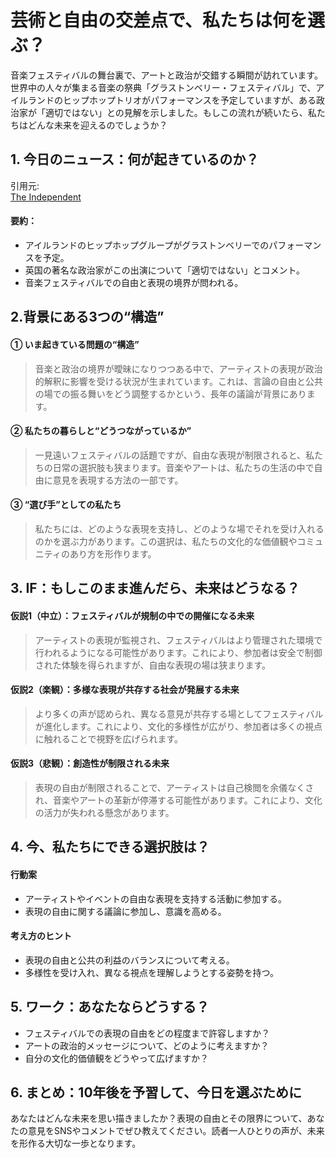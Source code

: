 # 芸術と自由の交差点で、私たちは何を選ぶ？

音楽フェスティバルの舞台裏で、アートと政治が交錯する瞬間が訪れています。世界中の人々が集まる音楽の祭典「グラストンベリー・フェスティバル」で、アイルランドのヒップホップトリオがパフォーマンスを予定していますが、ある政治家が「適切ではない」との見解を示しました。もしこの流れが続いたら、私たちはどんな未来を迎えるのでしょうか？

## 1. 今日のニュース：何が起きているのか？
引用元:  
[The Independent](https://www.the-independent.com/arts-entertainment/music/news/keir-starmer-kneecap-glastonbury-b2774614.html)

#### 要約：
- アイルランドのヒップホップグループがグラストンベリーでのパフォーマンスを予定。
- 英国の著名な政治家がこの出演について「適切ではない」とコメント。
- 音楽フェスティバルでの自由と表現の境界が問われる。

## 2.背景にある3つの“構造”

#### ① いま起きている問題の“構造”
> 音楽と政治の境界が曖昧になりつつある中で、アーティストの表現が政治的解釈に影響を受ける状況が生まれています。これは、言論の自由と公共の場での振る舞いをどう調整するかという、長年の議論が背景にあります。

#### ② 私たちの暮らしと“どうつながっているか”
> 一見遠いフェスティバルの話題ですが、自由な表現が制限されると、私たちの日常の選択肢も狭まります。音楽やアートは、私たちの生活の中で自由に意見を表現する方法の一部です。

#### ③ “選び手”としての私たち
> 私たちには、どのような表現を支持し、どのような場でそれを受け入れるのかを選ぶ力があります。この選択は、私たちの文化的な価値観やコミュニティのあり方を形作ります。

## 3. IF：もしこのまま進んだら、未来はどうなる？

#### 仮説1（中立）：フェスティバルが規制の中での開催になる未来  
> アーティストの表現が監視され、フェスティバルはより管理された環境で行われるようになる可能性があります。これにより、参加者は安全で制御された体験を得られますが、自由な表現の場は狭まります。

#### 仮説2（楽観）：多様な表現が共存する社会が発展する未来  
> より多くの声が認められ、異なる意見が共存する場としてフェスティバルが進化します。これにより、文化的多様性が広がり、参加者は多くの視点に触れることで視野を広げられます。

#### 仮説3（悲観）：創造性が制限される未来  
> 表現の自由が制限されることで、アーティストは自己検閲を余儀なくされ、音楽やアートの革新が停滞する可能性があります。これにより、文化の活力が失われる懸念があります。

## 4. 今、私たちにできる選択肢は？
#### 行動案
- アーティストやイベントの自由な表現を支持する活動に参加する。
- 表現の自由に関する議論に参加し、意識を高める。

#### 考え方のヒント
- 表現の自由と公共の利益のバランスについて考える。
- 多様性を受け入れ、異なる視点を理解しようとする姿勢を持つ。

## 5. ワーク：あなたならどうする？
- フェスティバルでの表現の自由をどの程度まで許容しますか？
- アートの政治的メッセージについて、どのように考えますか？
- 自分の文化的価値観をどうやって広げますか？

## 6. まとめ：10年後を予習して、今日を選ぶために
あなたはどんな未来を思い描きましたか？表現の自由とその限界について、あなたの意見をSNSやコメントでぜひ教えてください。読者一人ひとりの声が、未来を形作る大切な一歩となります。